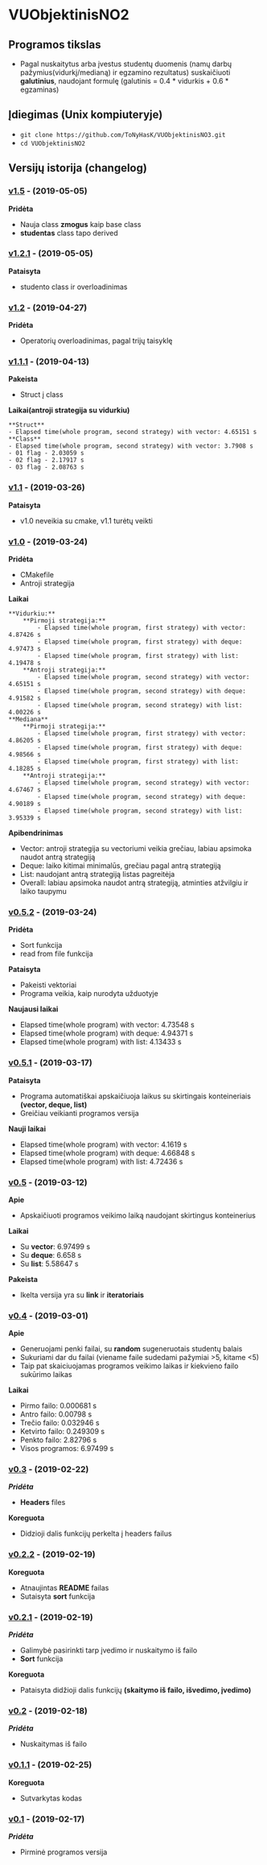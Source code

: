 ﻿# VUObjektinisNO2

## Programos tikslas

- Pagal nuskaitytus arba įvestus studentų duomenis (namų darbų pažymius(vidurkį/medianą) ir egzamino rezultatus) suskaičiuoti **galutinius**, naudojant formulę (galutinis = 0.4 * vidurkis + 0.6 * egzaminas) 

## Įdiegimas (Unix kompiuteryje) 

- `git clone https://github.com/ToNyHasK/VUObjektinisNO3.git`
- `cd VUObjektinisNO2`

## Versijų istorija (changelog)

### [v1.5](https://github.com/ToNyHasK/VUObjektinisNO2/releases/tag/v1.5) - (2019-05-05)

**Pridėta**

- Nauja class **zmogus** kaip base class
- **studentas** class tapo derived 

### [v1.2.1](https://github.com/ToNyHasK/VUObjektinisNO2/releases/tag/v1.2.1) - (2019-05-05)

**Pataisyta**

- studento class ir overloadinimas

### [v1.2](https://github.com/ToNyHasK/VUObjektinisNO2/releases/tag/v1.2) - (2019-04-27)

**Pridėta**

- Operatorių overloadinimas, pagal trijų taisyklę

### [v1.1.1](https://github.com/ToNyHasK/VUObjektinisNO2/releases/tag/v1.1.1) - (2019-04-13)

**Pakeista**

- Struct į class

**Laikai(antroji strategija su vidurkiu)**

    **Struct**
    - Elapsed time(whole program, second strategy) with vector: 4.65151 s
    **Class**
    - Elapsed time(whole program, second strategy) with vector: 3.7908 s
    - 01 flag - 2.03059 s
    - 02 flag - 2.17917 s
    - 03 flag - 2.08763 s

### [v1.1](https://github.com/ToNyHasK/VUObjektinisNO2/releases/tag/v1.1) - (2019-03-26)

**Pataisyta**

- v1.0 neveikia su cmake, v1.1 turėtų veikti

### [v1.0](https://github.com/ToNyHasK/VUObjektinisNO2/releases/tag/v1.0) - (2019-03-24)

**Pridėta**

- CMakefile
- Antroji strategija

**Laikai**

	**Vidurkiu:**
		**Pirmoji strategija:**
			- Elapsed time(whole program, first strategy) with vector: 4.87426 s
			- Elapsed time(whole program, first strategy) with deque: 4.97473 s
			- Elapsed time(whole program, first strategy) with list: 4.19478 s
		**Antroji strategija:**
			- Elapsed time(whole program, second strategy) with vector: 4.65151 s
			- Elapsed time(whole program, second strategy) with deque: 4.91582 s
			- Elapsed time(whole program, second strategy) with list: 4.00226 s
	**Mediana**
		**Pirmoji strategija:**
			- Elapsed time(whole program, first strategy) with vector: 4.86205 s
			- Elapsed time(whole program, first strategy) with deque: 4.98566 s
			- Elapsed time(whole program, first strategy) with list: 4.18285 s
		**Antroji strategija:**
			- Elapsed time(whole program, second strategy) with vector: 4.67467 s
			- Elapsed time(whole program, second strategy) with deque: 4.90189 s
			- Elapsed time(whole program, second strategy) with list: 3.95339 s

**Apibendrinimas**

- Vector: antroji strategija su vectoriumi veikia grečiau, labiau apsimoka naudot antrą strategiją
- Deque: laiko kitimai minimalūs, grečiau pagal antrą strategiją
- List: naudojant antrą strategiją listas pagreitėja
- Overall: labiau apsimoka naudot antrą strategiją, atminties atžvilgiu ir laiko taupymu

### [v0.5.2](https://github.com/ToNyHasK/VUObjektinisNO2/releases/tag/v0.5.2) - (2019-03-24)

**Pridėta**

- Sort funkcija
- read from file funkcija

**Pataisyta**

- Pakeisti vektoriai
- Programa veikia, kaip nurodyta užduotyje

**Naujausi laikai**

- Elapsed time(whole program) with vector: 4.73548 s
- Elapsed time(whole program) with deque: 4.94371 s
- Elapsed time(whole program) with list: 4.13433 s


### [v0.5.1](https://github.com/ToNyHasK/VUObjektinisNO2/releases/tag/v0.5.1) - (2019-03-17)

**Pataisyta**

- Programa automatiškai apskaičiuoja laikus su skirtingais konteineriais **(vector, deque, list)**
- Greičiau veikianti programos versija

**Nauji laikai**

- Elapsed time(whole program) with vector: 4.1619 s
- Elapsed time(whole program) with deque: 4.66848 s
- Elapsed time(whole program) with list: 4.72436 s

### [v0.5](https://github.com/ToNyHasK/VUObjektinisNO2/releases/tag/v0.5) - (2019-03-12)

**Apie**

- Apskaičiuoti programos veikimo laiką naudojant skirtingus konteinerius

**Laikai**

- Su **vector**: 6.97499 s
- Su **deque**: 6.658 s
- Su **list**: 5.58647 s

**Pakeista**

- Ikelta versija yra su **link** ir **iteratoriais**

### [v0.4](https://github.com/ToNyHasK/VUObjektinisNO2/releases/tag/v0.4) - (2019-03-01)

**Apie**

- Generuojami penki failai, su **random** sugeneruotais studentų balais
- Sukuriami dar du failai (viename faile sudedami pažymiai >5, kitame <5)
- Taip pat skaiciuojamas programos veikimo laikas ir kiekvieno failo sukūrimo laikas

**Laikai**

- Pirmo failo: 0.000681 s
- Antro failo: 0.00798 s
- Trečio failo: 0.032946 s
- Ketvirto failo: 0.249309 s
- Penkto failo: 2.82796 s
- Visos programos: 6.97499 s

### [v0.3](https://github.com/ToNyHasK/VUObjektinisNO2/releases/tag/v0.3) - (2019-02-22)

***Pridėta***

- **Headers** files

**Koreguota**

- Didzioji dalis funkcijų perkelta į headers failus

### [v0.2.2](https://github.com/ToNyHasK/VUObjektinisNO2/releases/tag/v0.2.2) - (2019-02-19)

**Koreguota**

- Atnaujintas **README** failas
- Sutaisyta **sort** funkcija

### [v0.2.1](https://github.com/ToNyHasK/VUObjektinisNO2/releases/tag/v0.2.1) - (2019-02-19)

***Pridėta***

- Galimybė pasirinkti tarp įvedimo ir nuskaitymo iš failo
- **Sort** funkcija

**Koreguota**

- Pataisyta didžioji dalis funkcijų **(skaitymo iš failo, išvedimo, įvedimo)**

### [v0.2](https://github.com/ToNyHasK/VUObjektinisNO2/releases/tag/v0.2) - (2019-02-18)

***Pridėta***

- Nuskaitymas iš failo

### [v0.1.1](https://github.com/ToNyHasK/VUObjektinisNO2/releases/tag/v0.1.1) - (2019-02-25)

**Koreguota**

- Sutvarkytas kodas

### [v0.1](https://github.com/ToNyHasK/VUObjektinisNO2/releases/tag/v0.1) - (2019-02-17)

***Pridėta***

- Pirminė programos versija
